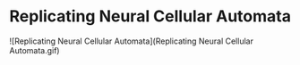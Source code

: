 # Replicating Neural Cellular Automata
![Replicating Neural Cellular Automata](Replicating Neural Cellular Automata.gif)
